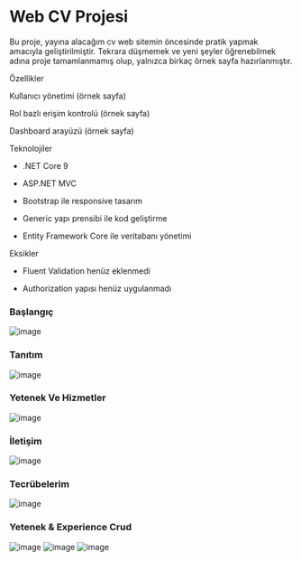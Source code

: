 # Web CV Projesi

Bu proje, yayına alacağım cv web sitemin öncesinde pratik yapmak amacıyla geliştirilmiştir. Tekrara düşmemek ve yeni şeyler öğrenebilmek adına proje tamamlanmamış olup, yalnızca birkaç örnek sayfa hazırlanmıştır.

Özellikler

Kullanıcı yönetimi (örnek sayfa)

Rol bazlı erişim kontrolü (örnek sayfa)

Dashboard arayüzü (örnek sayfa)


Teknolojiler

- .NET Core 9

- ASP.NET MVC

- Bootstrap ile responsive tasarım

- Generic yapı prensibi ile kod geliştirme

- Entity Framework Core ile veritabanı yönetimi

Eksikler

- Fluent Validation henüz eklenmedi

- Authorization yapısı henüz uygulanmadı

### Başlangıç
![image](https://github.com/user-attachments/assets/21bf0fa8-3f53-48b6-b6fc-c4bab9881215)

### Tanıtım
![image](https://github.com/user-attachments/assets/03f98d91-d956-445b-84ad-763b2b56050b)

### Yetenek Ve Hizmetler

![image](https://github.com/user-attachments/assets/0fa2571f-6d69-477b-b0d8-e8e40a036a2c)


### İletişim
![image](https://github.com/user-attachments/assets/6880a907-8b9e-4fb3-a2d0-5ef920608a22)

### Tecrübelerim

![image](https://github.com/user-attachments/assets/f9541918-3c15-41fc-b951-c23aec19f4ac)


### Yetenek & Experience Crud
![image](https://github.com/user-attachments/assets/5f9d10a1-2622-4309-b1bb-fc3bb90af886)
![image](https://github.com/user-attachments/assets/a9f62744-aca8-49c8-90d0-77cc2d1f01d4)
![image](https://github.com/user-attachments/assets/faab4e6d-cefd-4f7f-ad00-7bb02f078659)



